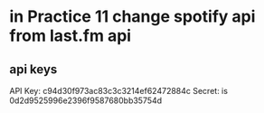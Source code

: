 # in Practice 11 change spotify api from last.fm api

## api keys
API Key: c94d30f973ac83c3c3214ef62472884c
Secret: is 0d2d9525996e2396f9587680bb35754d